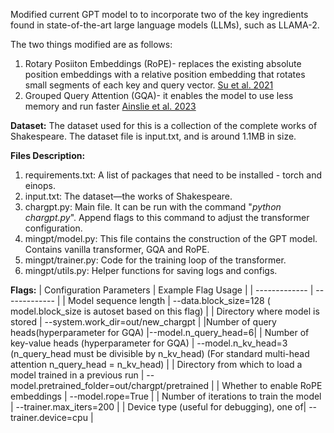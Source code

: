 Modified current GPT model to to incorporate two of the key ingredients found in state-of-the-art large language models (LLMs), such as LLAMA-2.

The two things modified are as follows:
1) Rotary Posiiton Embeddings (RoPE)- replaces the existing absolute position embeddings with a relative position embedding that rotates small segments of each key and query vector. [Su et al. 2021](https://arxiv.org/pdf/2104.09864.pdf)
2) Grouped Query Attention (GQA)- it enables the model to use less memory and run faster [Ainslie et al. 2023](https://arxiv.org/pdf/2305.13245.pdf)

**Dataset:**
The dataset used for this is a collection of the complete works of Shakespeare. The dataset file is input.txt, and is around 1.1MB in size.

**Files Description:**
1) requirements.txt: A list of packages that need to be installed - torch and einops.
2) input.txt: The dataset—the works of Shakespeare.
3) chargpt.py: Main file. It can be run with the command "_python chargpt.py_". Append flags to this command to adjust the transformer configuration.
4) mingpt/model.py: This file contains the construction of the GPT model. Contains vanilla transformer, GQA and RoPE.
5) mingpt/trainer.py: Code for the training loop of the transformer.
6) mingpt/utils.py: Helper functions for saving logs and configs.

**Flags:**
| Configuration Parameters  | Example Flag Usage |
| ------------- | ------------- |
| Model sequence length  | --data.block_size=128 ( model.block_size is autoset based on this flag)  |
| Directory where model is stored  | --system.work_dir=out/new_chargpt  |
|Number of query heads(hyperparameter for GQA) |--model.n_query_head=6|
| Number of key-value heads (hyperparameter for GQA)  | --model.n_kv_head=3 (n_query_head must be divisible by n_kv_head) (For standard multi-head attention n_query_head = n_kv_head)  |
| Directory from which to load a model trained in a previous run  | --model.pretrained_folder=out/chargpt/pretrained  |
| Whether to enable RoPE embeddings  | --model.rope=True  |
| Number of iterations to train the model  | --trainer.max_iters=200   |
| Device type (useful for debugging), one of| --trainer.device=cpu |


